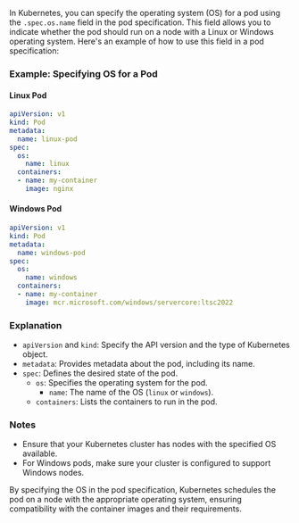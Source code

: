 In Kubernetes, you can specify the operating system (OS) for a pod using the `.spec.os.name` field in the pod specification. This field allows you to indicate whether the pod should run on a node with a Linux or Windows operating system. Here's an example of how to use this field in a pod specification:

### Example: Specifying OS for a Pod

#### Linux Pod
```yaml
apiVersion: v1
kind: Pod
metadata:
  name: linux-pod
spec:
  os:
    name: linux
  containers:
  - name: my-container
    image: nginx
```

#### Windows Pod
```yaml
apiVersion: v1
kind: Pod
metadata:
  name: windows-pod
spec:
  os:
    name: windows
  containers:
  - name: my-container
    image: mcr.microsoft.com/windows/servercore:ltsc2022
```

### Explanation
- `apiVersion` and `kind`: Specify the API version and the type of Kubernetes object.
- `metadata`: Provides metadata about the pod, including its name.
- `spec`: Defines the desired state of the pod.
  - `os`: Specifies the operating system for the pod.
    - `name`: The name of the OS (`linux` or `windows`).
  - `containers`: Lists the containers to run in the pod.

### Notes
- Ensure that your Kubernetes cluster has nodes with the specified OS available.
- For Windows pods, make sure your cluster is configured to support Windows nodes.

By specifying the OS in the pod specification, Kubernetes schedules the pod on a node with the appropriate operating system, ensuring compatibility with the container images and their requirements.
